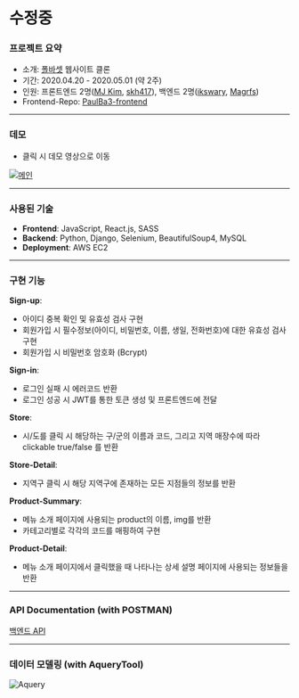 # 수정중

### 프로젝트 요약
- 소개: [폴바셋](https://www.baristapaulbassett.co.kr/Index.pb) 웹사이트 클론
- 기간: 2020.04.20 - 2020.05.01 (약 2주)
- 인원: 프론트엔드 2명([MJ Kim](https://github.com/howdy-mj),  [skh417](https://github.com/skh417)), 백엔드 2명([ikswary](https://github.com/ikswary), [Magrfs](https://github.com/Magrfs))
- Frontend-Repo: [PaulBa3-frontend](https://github.com/wecode-bootcamp-korea/PaulBa3-frontend)

----

### 데모
- 클릭 시 데모 영상으로 이동

[![메인](https://media.vlpt.us/images/magnoliarfsit/post/eb955457-4c79-4474-b8ba-2f99c9378da4/mainpage.png)](https://www.youtube.com/watch?v=a1vKyWHA8pE&feature=youtu.be)

----

### 사용된 기술
- **Frontend**: JavaScript, React.js, SASS
- **Backend**: Python, Django, Selenium, BeautifulSoup4, MySQL
- **Deployment**: AWS EC2

----

### 구현 기능
**Sign-up**:
- 아이디 중복 확인 및 유효성 검사 구현
- 회원가입 시 필수정보(아이디, 비밀번호, 이름, 생일, 전화번호)에 대한 유효성 검사 구현
- 회원가입 시 비밀번호 암호화 (Bcrypt)

**Sign-in**:
- 로그인 실패 시 에러코드 반환
- 로그인 성공 시 JWT를 통한 토큰 생성 및 프론트엔드에 전달

**Store**:
- 시/도를 클릭 시 해당하는 구/군의 이름과 코드, 그리고 지역 매장수에 따라 clickable true/false 를 반환

**Store-Detail**:
- 지역구 클릭 시 해당 지역구에 존재하는 모든 지점들의 정보를 반환

**Product-Summary**:
- 메뉴 소개 페이지에 사용되는 product의 이름, img를 반환
- 카테고리별로 각각의 코드를 매핑하여 구현

**Product-Detail**:
- 메뉴 소개 페이지에서 클릭했을 때 나타나는 상세 설명 페이지에 사용되는 정보들을 반환

----

### API Documentation (with POSTMAN)
[백엔드 API](https://wecode-baulba3.postman.co/collections/10870734-52c1a3b7-9745-415f-af93-efba995b0d7b?version=latest&workspace=3529cce5-1706-4ef4-8bc9-d3b75531384b)

----

### 데이터 모델링 (with AqueryTool)
![Aquery](https://images.velog.io/images/ikswary/post/b8f57721-ab90-43f0-83aa-832f50b1b5e5/paulbassett_20200507_48_12.png)

